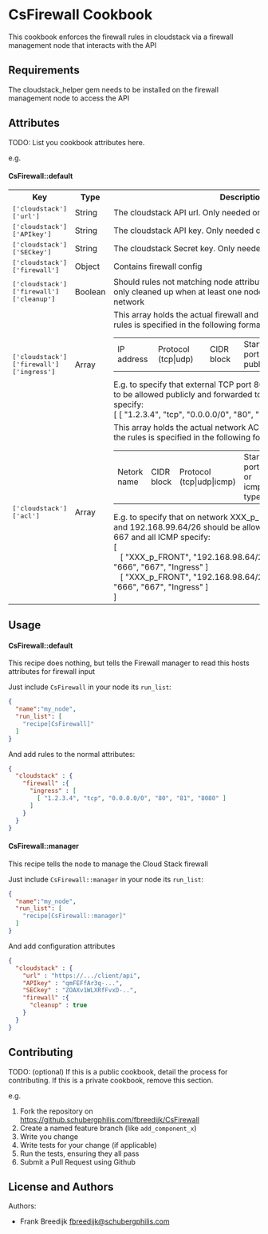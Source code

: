 CsFirewall Cookbook
===================
This cookbook enforces the firewall rules in cloudstack via a firewall 
management node that interacts with the API

Requirements
------------
The cloudstack_helper gem needs to be installed on the firewall management
node to access the API

Attributes
----------
TODO: List you cookbook attributes here.

e.g.
#### CsFirewall::default
<table>
  <tr>
    <th>Key</th>
    <th>Type</th>
    <th>Description</th>
    <th>Default</th>
  </tr>
  <tr>
    <td><tt>['cloudstack']['url']</tt></td>
    <td>String</td>
    <td>The cloudstack API url. Only needed on the manager node.</td>
    <td><tt></tt></td>
  </tr>
  <tr>
    <td><tt>['cloudstack']['APIkey']</tt></td>
    <td>String</td>
    <td>The cloudstack API key. Only needed on the manager node.</td>
    <td><tt></tt></td>
  </tr>
  <tr>
    <td><tt>['cloudstack']['SECkey']</tt></td>
    <td>String</td>
    <td>The cloudstack Secret key. Only needed on the manager node.</td>
    <td><tt></tt></td>
  </tr>
  <tr>
    <td><tt>['cloudstack']['firewall']</tt></td>
    <td>Object</td>
    <td>Contains firewall config</td>
    <td><tt></tt></td>
  </tr>
  <tr>
    <td><tt>['cloudstack']['firewall']['cleanup']</tt></td>
    <td>Boolean</td>
    <td>
		Should rules not matching node attributes be cleaned up?
		ACLs are only cleaned up when at least one node has specified an ACL in the network
		</td>
    <td><tt>False</tt></td>
  </tr>
  <tr>
    <td><tt>['cloudstack']['firewall']['ingress']</tt></td>
    <td>Array</td>
    <td>This array holds the actual firewall and portnat rules
    Each of the rules is specified in the following format:
    <table>
      <tr>
        <td>IP address</td>
        <td>Protocol (tcp|udp)</td>
        <td>CIDR block</td>
        <td>Start port public</td>
        <td>End port public</td>
        <td>Start port private<td>
      </tr>
    </table>
    E.g. to specify that external TCP port 80 and 81 on ip 1.2.3.4 have to be allowed publicly and forwarded to port 8080 and 8081 specify:<br>
    [ [ "1.2.3.4", "tcp", "0.0.0.0/0", "80", "81", "8080" ] ]<br>
    </td>
    <td><tt>Empty</tt></td>
  </tr>
  <tr>
    <td><tt>['cloudstack']['acl']</tt></td>
    <td>Array</td>
    <td>This array holds the actual network ACL rules for this node
    Each of the rules is specified in the following format:
    <table>
      <tr>
        <td>Netork name</td>
        <td>CIDR block</td>
        <td>Protocol (tcp|udp|icmp)</td>
        <td>Start port or icmp type</td>
        <td>End port or icmp code</td>
        <td>Direction (Ingress|Egress) *Mind the capital*<td>
      </tr>
    </table>
    E.g. to specify that on network XXX_p_FRONT 192.168.98.64/26 and 192.168.99.64/26 should be allowed in on tcp port 666 and 667 and all ICMP specify:<br>
    [ <br>
		&nbsp;&nbsp;	[ "XXX_p_FRONT", "192.168.98.64/26,192.168.99.64/26", "tcp", "666", "667", "Ingress" ] <br>
    &nbsp;&nbsp;  [ "XXX_p_FRONT", "192.168.98.64/26,192.168.99.64/26", "tcp", "666", "667", "Ingress" ] <br>
		]<br>
    </td>
    <td><tt>Empty</tt></td>
  </tr>
</table>

Usage
-----
#### CsFirewall::default
This recipe does nothing, but tells the Firewall manager to read this hosts attributes for firewall input

Just include `CsFirewall` in your node its `run_list`:

```json
{
  "name":"my_node",
  "run_list": [
    "recipe[CsFirewall]"
  ]
}
```

And add rules to the normal attributes:
```json
{
  "cloudstack" : {
    "firewall" :{
      "ingress" : [
        [ "1.2.3.4", "tcp", "0.0.0.0/0", "80", "81", "8080" ]
      ]
    }
  }
}
```

#### CsFirewall::manager
This recipe tells the node to manage the Cloud Stack firewall

Just include `CsFirewall::manager` in your node its `run_list`:

```json
{
  "name":"my_node",
  "run_list": [
    "recipe[CsFirewall::manager]"
  ]
}
```

And add configuration attributes
```json
{
  "cloudstack" : {
    "url" : "https://.../client/api",
    "APIkey" : "qmFEFfAr3q-...",
    "SECkey" : "ZOAXv1WLXRfFvxD-..",
    "firewall" :{
      "cleanup" : true
    }
  }
}
```

Contributing
------------
TODO: (optional) If this is a public cookbook, detail the process for contributing. If this is a private cookbook, remove this section.

e.g.
1. Fork the repository on https://github.schubergphilis.com/fbreedijk/CsFirewall
2. Create a named feature branch (like `add_component_x`)
3. Write you change
4. Write tests for your change (if applicable)
5. Run the tests, ensuring they all pass
6. Submit a Pull Request using Github

License and Authors
-------------------
Authors: 
* Frank Breedijk <fbreedijk@schubergphilis.com>
